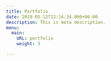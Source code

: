 ```yaml
---
title: Portfolio
date: 2019-05-12T12:14:34.000+06:00
description: This is meta description.
menu:
  main:
    URL: portfolio
    weight: 3

---
```

